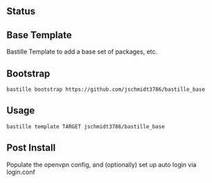 ## Status

## Base Template
Bastille Template to add a base set of packages, etc.

## Bootstrap

```shell
bastille bootstrap https://github.com/jschmidt3786/bastille_base
```

## Usage

```shell
bastille template TARGET jschmidt3786/bastille_base
```

## Post Install

Populate the openvpn config, and (optionally) set up auto login via login.conf

